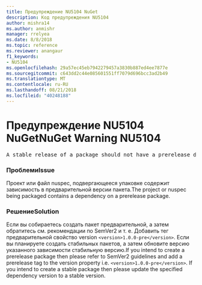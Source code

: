 ```yaml
---
title: Предупреждение NU5104 NuGet
description: Код предупреждения NU5104
author: mishra14
ms.author: anmishr
manager: rrelyea
ms.date: 8/8/2018
ms.topic: reference
ms.reviewer: anangaur
f1_keywords:
- NU5104
ms.openlocfilehash: 29a57ec45eb7942279457a3830b887ed4ee7877e
ms.sourcegitcommit: c643dd2c44e085601551ff7079d696bcc3ad2b49
ms.translationtype: MT
ms.contentlocale: ru-RU
ms.lasthandoff: 08/21/2018
ms.locfileid: "40248188"
---
```

# <a name="nuget-warning-nu5104"></a><span data-ttu-id="7d023-103">Предупреждение NU5104 NuGet</span><span class="sxs-lookup"><span data-stu-id="7d023-103">NuGet Warning NU5104</span></span>
<pre>A stable release of a package should not have a prerelease dependency. Either modify the version spec of dependency "NuGet.Versioning [4.7.0-preview4.5065, )" or update the version field in the nuspec.</pre>

### <a name="issue"></a><span data-ttu-id="7d023-104">Проблеми</span><span class="sxs-lookup"><span data-stu-id="7d023-104">Issue</span></span>

<span data-ttu-id="7d023-105">Проект или файл nuspec, подвергающееся упаковке содержит зависимость в предварительной версии пакета.</span><span class="sxs-lookup"><span data-stu-id="7d023-105">The project or nuspec being packaged contains a dependency on a prerelease package.</span></span>


### <a name="solution"></a><span data-ttu-id="7d023-106">Решение</span><span class="sxs-lookup"><span data-stu-id="7d023-106">Solution</span></span>

<span data-ttu-id="7d023-107">Если вы собираетесь создать пакет предварительной, а затем обратитесь см. рекомендации по SemVer2 и т. е. Добавить тег предварительной свойство version `<version>1.0.0-pre</version>`. Если вы планируете создать стабильных пакетов, а затем обновите версию указанного зависимости стабильную версию.</span><span class="sxs-lookup"><span data-stu-id="7d023-107">If you intend to create a prerelease package then please refer to SemVer2 guidelines and add a prerelease tag to the version property i.e. `<version>1.0.0-pre</version>`. If you intend to create a stable package then please update the specified dependency version to a stable version.</span></span>

